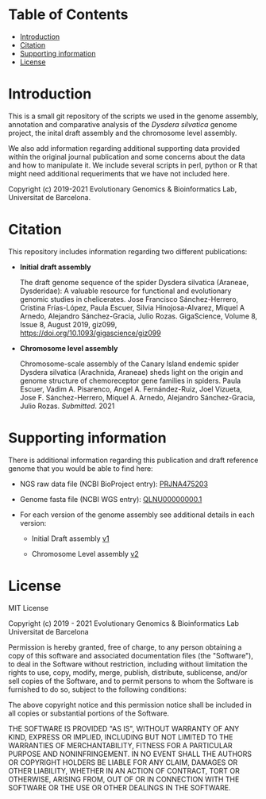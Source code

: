 # Table of Contents

- [Introduction](#introduction)
- [Citation](#citation)
- [Supporting information](#supporting-information)
- [License](#license)


# Introduction

This is a small git repository of the scripts we used in the genome assembly, annotation and comparative analysis of the _Dysdera silvatica_ genome project, the inital draft assembly and the chromosome level assembly.

We also add information regarding additional supporting data provided within the original journal publication and some concerns about the data and how to manipulate it. We include several scripts in perl, python or R that might need additional requeriments that we have not included here.

Copyright (c) 2019-2021 Evolutionary Genomics & Bioinformatics Lab, Universitat de Barcelona.

# Citation

This repository includes information regarding two different publications:

- **Initial draft assembly**

	The draft genome sequence of the spider Dysdera silvatica (Araneae, Dysderidae): A valuable resource for functional and evolutionary genomic studies in chelicerates.
Jose Francisco Sánchez-Herrero, Cristina Frías-López, Paula Escuer, Silvia Hinojosa-Alvarez, Miquel A Arnedo, Alejandro Sánchez-Gracia, Julio Rozas. GigaScience, Volume 8, Issue 8, August 2019, giz099, https://doi.org/10.1093/gigascience/giz099

- **Chromosome level assembly**

	Chromosome-scale assembly of the Canary Island endemic spider Dysdera silvatica (Arachnida, Araneae) sheds light on the origin and genome structure of chemoreceptor gene families in spiders. Paula Escuer, Vadim A. Pisarenco, Angel A. Fernández-Ruiz, Joel Vizueta, Jose F. Sánchez-Herrero, Miquel A. Arnedo, Alejandro Sánchez-Gracia, Julio Rozas. _Submitted_. 2021


# Supporting information 
There is additional information regarding this publication and draft reference genome that you would be able to find here:

- NGS raw data file (NCBI BioProject entry): [PRJNA475203](https://www.ncbi.nlm.nih.gov/bioproject/PRJNA475203)

- Genome fasta file (NCBI WGS entry): [QLNU00000000.1](https://www.ncbi.nlm.nih.gov/genome/?term=txid477319[orgn])

- For each version of the genome assembly see additional details in each version:

	- Initial Draft assembly [v1](https://github.com/molevol-ub/Dysdera_silvatica_genome/blob/master/v1/README.md)

	- Chromosome Level assembly [v2](https://github.com/molevol-ub/Dysdera_silvatica_genome/blob/master/v2/README.md)

# License

MIT License

Copyright (c) 2019 - 2021 Evolutionary Genomics & Bioinformatics Lab Universitat de Barcelona

Permission is hereby granted, free of charge, to any person obtaining a copy
of this software and associated documentation files (the "Software"), to deal
in the Software without restriction, including without limitation the rights
to use, copy, modify, merge, publish, distribute, sublicense, and/or sell
copies of the Software, and to permit persons to whom the Software is
furnished to do so, subject to the following conditions:

The above copyright notice and this permission notice shall be included in all
copies or substantial portions of the Software.

THE SOFTWARE IS PROVIDED "AS IS", WITHOUT WARRANTY OF ANY KIND, EXPRESS OR
IMPLIED, INCLUDING BUT NOT LIMITED TO THE WARRANTIES OF MERCHANTABILITY,
FITNESS FOR A PARTICULAR PURPOSE AND NONINFRINGEMENT. IN NO EVENT SHALL THE
AUTHORS OR COPYRIGHT HOLDERS BE LIABLE FOR ANY CLAIM, DAMAGES OR OTHER
LIABILITY, WHETHER IN AN ACTION OF CONTRACT, TORT OR OTHERWISE, ARISING FROM,
OUT OF OR IN CONNECTION WITH THE SOFTWARE OR THE USE OR OTHER DEALINGS IN THE
SOFTWARE.

